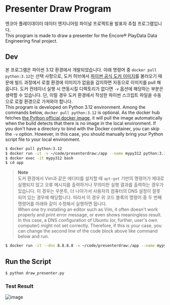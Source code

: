 # Presenter Draw Program
엔코아 플레이데이터 데이터 엔지니어링 파이널 프로젝트용 발표자 추첨 프로그램입니다.  
This program is made to draw a presenter for the Encore® PlayData Data Engineering final project.

## Dev
본 프로그램은 파이썬 3.12 환경에서 개발되었습니다. 아래 명령어 중 `docker pull python:3.12`는 선택 사항으로, 도커 허브에서 [파이썬 공식 도커 이미지](https://hub.docker.com/_/python)를 불러오기 때문에 빌드 과정에서 로컬 환경에 이미지가 없음을 감지하면 자동으로 이미지를 pull 해옵니다. 도커 컨테이너 실행 시 연동시킬 디렉토리가 없다면 `-v` 옵션에 해당하는 부분은 생략할 수 있습니다. 단, 이럴 경우 도커 환경에서 작성한 파이썬 스크립트 파일을 수동으로 로컬 환경으로 가져와야 합니다.    
This program is developed on Python 3.12 environment. Among the commands below, `docker pull python:3.12` is optional. As the docker hub fetches [the Python official docker image](https://hub.docker.com/_/python), it will pull the image automatically when the build detects that there is no image in the local environment. If you don't have a directory to bind with the Docker container, you can skip the `-v` option. However, in this case, you should manually bring your Python script file to your local environment.  
```Bash
$ docker pull python:3.12
$ docker run -it -v ~/code/presenterdraw:/app --name mypy312 python:3.12
$ docker exec -it mypy312 bash
$ cd app
```  
> **Note**  
도커 환경에서 Vim과 같은 에디터를 설치할 때 `apt-get` 기반의 명령어가 제대로 실행되지 않고 오류 메시지를 출력하거나 무의미한 실행 결과를 출력하는 경우가 있습니다. 이 경우는 우분투, 더 나아가서 사용자의 컴퓨터의 DNS 설정이 잘못 되어 있는 경우에 해당합니다. 따라서 이 경우 위 코드 블록의 명령어 중 두 번째 명령어를 아래와 같이 수정해서 실행하면 됩니다.  
When one try installing an editor such as Vim, it often doesn't work properly and print error message, or even shows meaningless result. In this case, a DNS configuration of Ubuntu (or, further, user's own computer) might not set correctly. Therefore, if this is your case, you can change the second line of the code block above like command below and run.  
```Bash
$ docker run -it --dns 8.8.8.8 -v ~/code/presenterdraw:/app --name mypy312 python:3.12
```
## Run the Script
```Bash
$ python draw_presenter.py
```

### Test Result
![image](https://github.com/tjkpolisher/Bootcamp_TIL/assets/80250150/e2769952-63cb-4810-823d-c9492a716299)